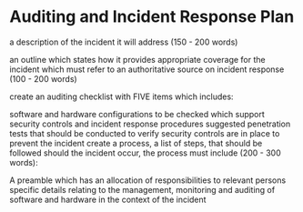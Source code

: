 # Auditing and Incident Response Plan



a description of the incident it will address (150 - 200 words)

an outline which states how it provides appropriate coverage for the incident which must refer to an authoritative source on incident response (100 - 200 words)

create an auditing checklist with FIVE items which includes:

software and hardware configurations to be checked which support security controls and incident response procedures
suggested penetration tests that should be conducted to verify security controls are in place to prevent the incident
create a process, a list of steps, that should be followed should the incident occur, the process must include (200 - 300 words):

A preamble which has an allocation of responsibilities to relevant persons
specific details relating to the management, monitoring and auditing of software and hardware in the context of the incident